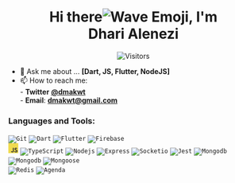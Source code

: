 <h1 align="center">Hi there<img src="https://user-images.githubusercontent.com/33700292/101157406-eec79080-35de-11eb-9543-5c57727a309b.gif" alt="Wave Emoji"  width="54px" />, I'm <br><b>Dhari Alenezi</b></h1>


<p align="center"> <img src="https://komarev.com/ghpvc/?username=dmakwt&label=Visitors&style=flat-square" alt="Visitors"/></p>

<!-- - 🌱 I’m currently learning <code><img height="20" src="https://golang.org/lib/godoc/images/go-logo-blue.svg"></code> -->
- 💬 Ask me about ... **[Dart, JS, Flutter, NodeJS]**
- 📫 How to reach me: </br>
      - **Twitter** <a href="https://twitter.com/dmakwt" target="_blank">**@dmakwt**</a>  
      - **Email**: <a href="mailto:dmakwt@gmail.com">**dmakwt@gmail.com**</a>

<!-- # _Look for a remote job:_ <a href="https://www.linkedin.com/in/abdo-saed/" target="_blank">**Linkedin**</a>  -->


 

                                                                                              
### Languages and Tools:

<code><img src="https://www.vectorlogo.zone/logos/git-scm/git-scm-icon.svg" alt="Git" width="22" height="22"/></code>
<code><img src="https://www.vectorlogo.zone/logos/dartlang/dartlang-icon.svg" alt="Dart" width="22" height="22"/></code>
<code><img src="https://www.vectorlogo.zone/logos/flutterio/flutterio-icon.svg" alt="Flutter" width="22" height="22"/></code>
<code><img src="https://www.vectorlogo.zone/logos/firebase/firebase-icon.svg" alt="Firebase" width="22" height="22"/> </code>
<code><img height="20" src="https://raw.githubusercontent.com/github/explore/80688e429a7d4ef2fca1e82350fe8e3517d3494d/topics/javascript/javascript.png" alt="Javascript" ></code>
<code><img height="20" src="https://www.vectorlogo.zone/logos/typescriptlang/typescriptlang-icon.svg" alt="TypeScript"></code>
<code><img src="https://www.vectorlogo.zone/logos/nodejs/nodejs-icon.svg" alt="Nodejs" width="22" height="22"/></code>
<code><img src="https://www.vectorlogo.zone/logos/expressjs/expressjs-ar21.svg" alt="Express" width="55"/></code>
<code><img src="https://www.vectorlogo.zone/logos/socketio/socketio-ar21.svg" alt="Socketio" width="55"/></code>
<code><img src="https://www.vectorlogo.zone/logos/jestjsio/jestjsio-icon.svg" alt="Jest" width="22" height="22"/></code>
<code><img src="https://www.vectorlogo.zone/logos/mongodb/mongodb-ar21.svg" alt="Mongodb" width="58"/></code>
<code><img src="https://www.vectorlogo.zone/logos/mysql/mysql-official.svg" alt="Mongodb" width="58"/></code>
<code><img src="https://mongoosejs.com/docs/images/mongoose5_62x30_transparent.png" alt="Mongoose" width="58"/></code>
<code> <img src="https://www.vectorlogo.zone/logos/redis/redis-official.svg" alt="Redis" width="58"/></code>
<code><img src="https://cdn.jsdelivr.net/gh/agenda/agenda@master/agenda.svg" alt="Agenda" width="28" height="28" /></code>
